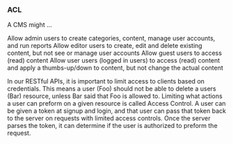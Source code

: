 ### ACL

A CMS might …

Allow admin users to create categories, content, manage user accounts, and run reports
Allow editor users to create, edit and delete existing content, but not see or manage user accounts
Allow guest users to access (read) content
Allow user users (logged in users) to access (read) content and apply a thumbs-up/down to content, but not change the actual content


In our RESTful APIs, it is important to limit access to clients based on credentials. This means a user (Foo) should not be able to delete a users (Bar) resource, unless Bar said that Foo is allowed to. Limiting what actions a user can preform on a given resource is called Access Control. A user can be given a token at signup and login, and that user can pass that token back to the server on requests with limited access controls. Once the server parses the token, it can determine if the user is authorized to preform the request.